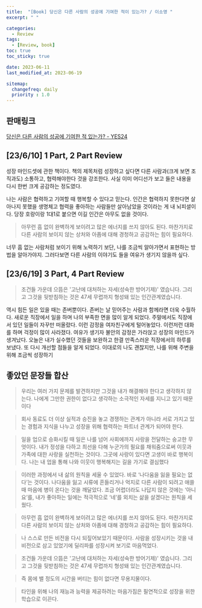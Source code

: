 ```yaml
---
title:  "[Book] 당신은 다른 사람의 성공에 기여한 적이 있는가? / 이소영 "
excerpt: " "

categories:
  - Review
tags:
  - [Review, book]
toc: true
toc_sticky: true

date: 2023-06-11
last_modified_at: 2023-06-19

sitemap:
  changefreq: daily
  priority : 1.0
---
```


## 판매링크

[당신은 다른 사람의 성공에 기여한 적 있는가?  - YES24](https://www.yes24.com/Product/Goods/98832816?pid=123487&cosemkid=go16167258984152368&gclid=CjwKCAjw4ZWkBhA4EiwAVJXwqYBPetEzi0p3kM249b-cr72xA0nGZzNxXgCgwOIBLcTAiFCDNtJdwRoCdP4QAvD_BwE)

## **[23/6/10] 1 Part, 2 Part Review**

성장 마인드셋에 관한 책이다. 책의 제목처럼 성장하고 싶다면 다른 사람과(크게 보면 조직과도) 소통하고, 협력해야한다 것을 강조한다. 사실 이미 어디선가 보고 들은 내용을 다시 한번 크게 공감하는 정도였다.

나는 사람은 협력하고 기여할 때 행복할 수 있다고 믿는다. 인간은 협력하지 못한다면 살아나지 못했을 생명체고 협력을 좋아하는 사람들만 살아남았을 것이라는 게 내 뇌피셜이다. 당장 호랑이랑 1대1로 붙으면 이길 인간은 아무도 없을 것이다.

> 아무런 흠 없이 완벽하게 보이려고 많은 에너지를 쓰지 않아도 된다. 마찬가지로 다른 사람의 보이지 않는 상처와 아픔에 대해 경청하고 공감하는 힘이 필요하다.
> 

너무 흠 없는 사람처럼 보이기 위해 노력하기 보단, 나를 조금씩 알아가면서 표현하는 방법을 알아가야지. 그러다보면 다른 사람의 이야기도 들을 여유가 생기지 않을까 싶다.

## **[23/6/19] 3 Part, 4 Part Review**

> 조건들 가운데 으뜸은 '고난에 대처하는 자세(성숙한 방어기제)' 였습니다. 그리고 그것을 뒷받침하는 것은 47세 무렵까지 형성돼 있는 인간관계였습니다.
>

역시 힘든 일은 있을 때는 존버뿐이다. 존버는 날 믿어주는 사람과 함께라면 더욱 수월하다. 새로운 직장에서 일을 하며 나의 부족한 면을 많이 알게 되었다. 주말에서도 직장에서 있던 일들이 자꾸만 떠올랐다. 이런 감정을 여자친구에게 털어놓았다. 이런저런 대화를 하며 걱정이 많이 사라졌다. 여유가 생기자 불안의 감정은 가라앉고 성장의 마인드가 생겨났다. 오늘은 내가 실수했던 것들을 보완하고 한결 만족스러운 직장에서의 하루를 보냈다. 또 다시 개선할 점들을 알게 되었다. 이대로의 나도 괜찮지만, 나를 위해 주변을 위해 조금씩 성장하기


## **좋았던 문장들 합산**

> 우리는 여러 가지 문제를 발견하지만 그것을 내가 해결해야 한다고 생각하지 않는다. 나에게 그만한 권한이 없다고 생각하는 소극적인 자세를 지니고 있기 때문이다
> 

> 회사 동료도 더 이상 실적과 승진을 놓고 경쟁하는 관계가 아니라 서로 가지고 있는 경험과 지식을 나누고 성장을 위해 협력하는 파트너 관계가 되어야 한다.
> 

> 일을 업으로 승화시킬 때 일은 나를 넘어 사회에까지 사랑을 전달하는 숭고한 무엇이다. 내가 정성을 다하고 최선을 다해 누군가의 필요를 채워줌으로써 이웃과 가족에 대한 사랑을 실천하는 것이다. 그곳에 사랑이 있다면 고생이 바로 행복이다. 나는 내 업을 통해 나와 이웃이 행복해지는 길을 가기로 결심했다
> 

> 이러한 과정에서 내 삶의 원칙을 세울 수 있었다. 바로 ‘나다움을 잃을 필요는 없다’는 것이다. 나다움을 잃고 시류에 흔들리거나 억지로 다른 사람이 되려고 애쓸 때 마음에 병이 온다는 것을 깨달았다. 조금 어렵더라도 나답지 않은 것에는 ‘아니요’를, 내가 좋아하는 일에는 적극적으로 ‘네’를 외치는 삶을 살겠다는 원칙을 세웠다.
> 

> 아무런 흠 없이 완벽하게 보이려고 많은 에너지를 쓰지 않아도 된다. 마찬가지로 다른 사람의 보이지 않는 상처와 아픔에 대해 경청하고 공감하는 힘이 필요하다.
> 

> 나 스스로 만든 비전을 다시 되짚어보았기 때문이다. 사람을 성장시키는 것을 내 비전으로 삼고 있었기에 딜리파를 성장시켜 보기로 마음먹었다.
>

> 조건들 가운데 으뜸은 '고난에 대처하는 자세(성숙한 방어기제)' 였습니다. 그리고 그것을 뒷받침하는 것은 47세 무렵까지 형성돼 있는 인간관계였습니다.
>

> 즉 몸에 밸 정도의 시간을 버티는 힘이 없다면 무용지물이다.
>

> 타인을 위해 나의 재능과 능력을 제공하려는 마음가짐은 필연적으로 성장을 위한 학습으로 이끈다.
>